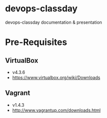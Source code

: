 devops-classday
===============

devops-classday documentation &amp; presentation

# Pre-Requisites

## VirtualBox
* v4.3.6
* https://www.virtualbox.org/wiki/Downloads

## Vagrant
* v1.4.3
* http://www.vagrantup.com/downloads.html
